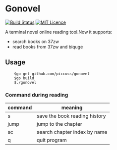 # Gonovel

[![Build Status](https://travis-ci.com/piccuss/gonovel.svg?branch=master)](https://travis-ci.com/piccuss/gonovel) [![MIT Licence](https://badges.frapsoft.com/os/mit/mit.svg?v=103)](https://opensource.org/licenses/mit-license.php)

A terminal novel online reading tool.Now it supports: 

* search books on 37zw
* read books from 37zw and biquge

## Usage

        $go get github.com/piccuss/gonovel
        $go build
        $./gonovel

### Command during reading

command|meaning
-|-
s|save the book reading history
jump|jump to the chapter
sc|search chapter index by name
q|quit program